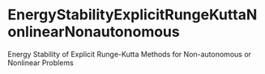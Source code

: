 # EnergyStabilityExplicitRungeKuttaNonlinearNonautonomous
Energy Stability of Explicit Runge-Kutta Methods for Non-autonomous or Nonlinear Problems

